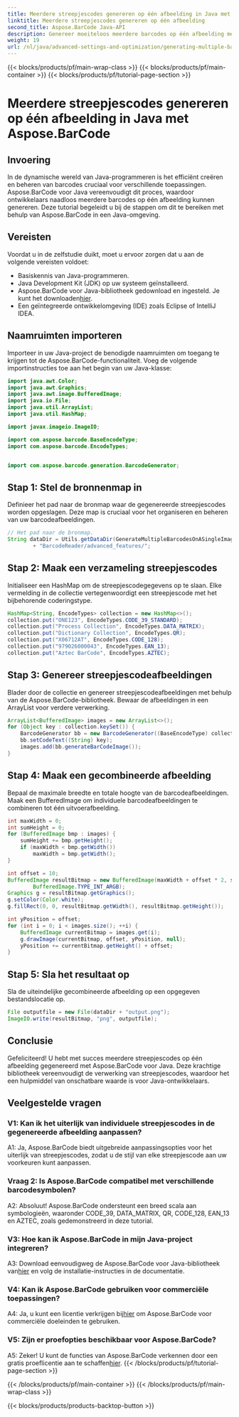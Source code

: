 ```yaml
---
title: Meerdere streepjescodes genereren op één afbeelding in Java met Aspose.BarCode
linktitle: Meerdere streepjescodes genereren op één afbeelding
second_title: Aspose.BarCode Java-API
description: Genereer moeiteloos meerdere barcodes op één afbeelding met Aspose.BarCode voor Java. Volg onze stapsgewijze handleiding voor een naadloze integratie.
weight: 19
url: /nl/java/advanced-settings-and-optimization/generating-multiple-barcodes-single-image/
---
```


{{< blocks/products/pf/main-wrap-class >}}
{{< blocks/products/pf/main-container >}}
{{< blocks/products/pf/tutorial-page-section >}}

# Meerdere streepjescodes genereren op één afbeelding in Java met Aspose.BarCode

## Invoering

In de dynamische wereld van Java-programmeren is het efficiënt creëren en beheren van barcodes cruciaal voor verschillende toepassingen. Aspose.BarCode voor Java vereenvoudigt dit proces, waardoor ontwikkelaars naadloos meerdere barcodes op één afbeelding kunnen genereren. Deze tutorial begeleidt u bij de stappen om dit te bereiken met behulp van Aspose.BarCode in een Java-omgeving.

## Vereisten

Voordat u in de zelfstudie duikt, moet u ervoor zorgen dat u aan de volgende vereisten voldoet:

- Basiskennis van Java-programmeren.
- Java Development Kit (JDK) op uw systeem geïnstalleerd.
- Aspose.BarCode voor Java-bibliotheek gedownload en ingesteld. Je kunt het downloaden[hier](https://releases.aspose.com/barcode/java/).
- Een geïntegreerde ontwikkelomgeving (IDE) zoals Eclipse of IntelliJ IDEA.

## Naamruimten importeren

Importeer in uw Java-project de benodigde naamruimten om toegang te krijgen tot de Aspose.BarCode-functionaliteit. Voeg de volgende importinstructies toe aan het begin van uw Java-klasse:

```java
import java.awt.Color;
import java.awt.Graphics;
import java.awt.image.BufferedImage;
import java.io.File;
import java.util.ArrayList;
import java.util.HashMap;

import javax.imageio.ImageIO;

import com.aspose.barcode.BaseEncodeType;
import com.aspose.barcode.EncodeTypes;


import com.aspose.barcode.generation.BarcodeGenerator;
```

## Stap 1: Stel de bronnenmap in

Definieer het pad naar de bronmap waar de gegenereerde streepjescodes worden opgeslagen. Deze map is cruciaal voor het organiseren en beheren van uw barcodeafbeeldingen.

```java
// Het pad naar de bronmap.
String dataDir = Utils.getDataDir(GenerateMultipleBarcodesOnASingleImage.class)
        + "BarcodeReader/advanced_features/";
```

## Stap 2: Maak een verzameling streepjescodes

Initialiseer een HashMap om de streepjescodegegevens op te slaan. Elke vermelding in de collectie vertegenwoordigt een streepjescode met het bijbehorende coderingstype.

```java
HashMap<String, EncodeTypes> collection = new HashMap<>();
collection.put("ONE123", EncodeTypes.CODE_39_STANDARD);
collection.put("Process Collection", EncodeTypes.DATA_MATRIX);
collection.put("Dictionary Collection", EncodeTypes.QR);
collection.put("X06712AT", EncodeTypes.CODE_128);
collection.put("979026000043", EncodeTypes.EAN_13);
collection.put("Aztec BarCode", EncodeTypes.AZTEC);
```

## Stap 3: Genereer streepjescodeafbeeldingen

Blader door de collectie en genereer streepjescodeafbeeldingen met behulp van de Aspose.BarCode-bibliotheek. Bewaar de afbeeldingen in een ArrayList voor verdere verwerking.

```java
ArrayList<BufferedImage> images = new ArrayList<>();
for (Object key : collection.keySet()) {
    BarcodeGenerator bb = new BarcodeGenerator((BaseEncodeType) collection.get(key));
    bb.setCodeText((String) key);
    images.add(bb.generateBarCodeImage());
}
```

## Stap 4: Maak een gecombineerde afbeelding

Bepaal de maximale breedte en totale hoogte van de barcodeafbeeldingen. Maak een BufferedImage om individuele barcodeafbeeldingen te combineren tot één uitvoerafbeelding.

```java
int maxWidth = 0;
int sumHeight = 0;
for (BufferedImage bmp : images) {
    sumHeight += bmp.getHeight();
    if (maxWidth < bmp.getWidth())
        maxWidth = bmp.getWidth();
}

int offset = 10;
BufferedImage resultBitmap = new BufferedImage(maxWidth + offset * 2, sumHeight + offset * images.size(),
        BufferedImage.TYPE_INT_ARGB);
Graphics g = resultBitmap.getGraphics();
g.setColor(Color.white);
g.fillRect(0, 0, resultBitmap.getWidth(), resultBitmap.getHeight());

int yPosition = offset;
for (int i = 0; i < images.size(); ++i) {
    BufferedImage currentBitmap = images.get(i);
    g.drawImage(currentBitmap, offset, yPosition, null);
    yPosition += currentBitmap.getHeight() + offset;
}
```
## Stap 5: Sla het resultaat op

Sla de uiteindelijke gecombineerde afbeelding op een opgegeven bestandslocatie op.

```java
File outputfile = new File(dataDir + "output.png");
ImageIO.write(resultBitmap, "png", outputfile);
```

## Conclusie

Gefeliciteerd! U hebt met succes meerdere streepjescodes op één afbeelding gegenereerd met Aspose.BarCode voor Java. Deze krachtige bibliotheek vereenvoudigt de verwerking van streepjescodes, waardoor het een hulpmiddel van onschatbare waarde is voor Java-ontwikkelaars.

## Veelgestelde vragen

### V1: Kan ik het uiterlijk van individuele streepjescodes in de gegenereerde afbeelding aanpassen?

A1: Ja, Aspose.BarCode biedt uitgebreide aanpassingsopties voor het uiterlijk van streepjescodes, zodat u de stijl van elke streepjescode aan uw voorkeuren kunt aanpassen.

### Vraag 2: Is Aspose.BarCode compatibel met verschillende barcodesymbolen?

A2: Absoluut! Aspose.BarCode ondersteunt een breed scala aan symbologieën, waaronder CODE_39, DATA_MATRIX, QR, CODE_128, EAN_13 en AZTEC, zoals gedemonstreerd in deze tutorial.

### V3: Hoe kan ik Aspose.BarCode in mijn Java-project integreren?

 A3: Download eenvoudigweg de Aspose.BarCode voor Java-bibliotheek van[hier](https://releases.aspose.com/barcode/java/) en volg de installatie-instructies in de documentatie.

### V4: Kan ik Aspose.BarCode gebruiken voor commerciële toepassingen?

 A4: Ja, u kunt een licentie verkrijgen bij[hier](https://purchase.aspose.com/buy) om Aspose.BarCode voor commerciële doeleinden te gebruiken.

### V5: Zijn er proefopties beschikbaar voor Aspose.BarCode?

 A5: Zeker! U kunt de functies van Aspose.BarCode verkennen door een gratis proeflicentie aan te schaffen[hier](https://releases.aspose.com/).
{{< /blocks/products/pf/tutorial-page-section >}}

{{< /blocks/products/pf/main-container >}}
{{< /blocks/products/pf/main-wrap-class >}}

{{< blocks/products/products-backtop-button >}}
